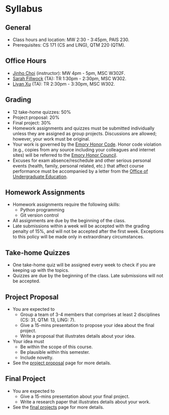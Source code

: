 # Syllabus

## General

* Class hours and location: MW 2:30 - 3:45pm, PAIS 230.
* Prerequisites: CS 171 (CS and LING), QTM 220 (QTM).


## Office Hours
* [Jinho Choi](http://mathcs.emory.edu/~choi) (instructor): MW 4pm - 5pm, MSC W302F.
* [Sarah Fillwock](http://www.cs.emory.edu/~sfillwo/) (TA): TR 1:30pm - 2:30pm, MSC W302.
* [Liyan Xu](https://www.linkedin.com/in/liyan-xu/) (TA): TR 2:30pm - 3:30pm, MSC W302.


## Grading

* 12 take-home quizzes: 50%
* Project proposal: 20%
* Final project: 30%
* Homework assignments and quizzes must be submitted individually unless they are assigned as group projects. Discussions are allowed; however, your work must be original.
* Your work is governed by the [Emory Honor Code](http://catalog.college.emory.edu/academic/policy/honor_code.html). Honor code violation (e.g., copies from any source including your colleagues and internet sites) will be referred to the [Emory Honor Council](http://college.emory.edu/home/academic/honor-council/).
* Excuses for exam absence/reschedule and other serious personal events (health, family, personal related, etc.) that affect course performance must be accompanied by a letter from the [Office of Undergraduate Education](http://college.emory.edu/home/administration/office/undergraduate/).


## Homework Assignments

* Homework assignments require the following skills:
  * Python programming
  * Git version control
* All assignments are due by the beginning of the class.
* Late submissions within a week will be accepted with the grading penalty of 15%, and will not be accepted after the first week. Exceptions to this policy will be made only in extraordinary circumstances.


## Take-home Quizzes

* One take-home quiz will be assigned every week to check if you are keeping up with the topics.
* Quizzes are due by the beginning of the class. Late submissions will not be accepted.


## Project Proposal

* You are expected to
  * Group a team of 3-4 members that comprises at least 2 disciplines (CS: 31, QTM: 13, LING: 7).
  * Give a 15-mins presentation to propose your idea about the final project.
  * Write a proposal that illustrates details about your idea.
* Your idea must
  * Be within the scope of this course.
  * Be plausible within this semester.
  * Include novelty.
* See the [project proposal](project-proposal.md) page for more details.


## Final Project

* You are expected to
  * Give a 15-mins presentation about your final project.
  * Write a research paper that illustrates details about your work.
* See the [final projects](final-projects.md) page for more details.
<!-- * Projects with
  * Outstanding results will be submitted to conferences.
  * Good results will be submitted to workshops.
  * Promising results will be submitted to arXiv. -->